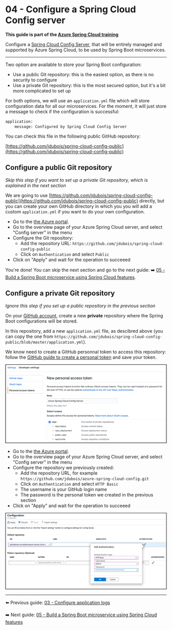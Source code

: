 # 04 - Configure a Spring Cloud Config server

__This guide is part of the [Azure Spring Cloud training](../README.md)__

Configure a [Spring Cloud Config Server](https://cloud.spring.io/spring-cloud-config), that will be entirely managed and supported by Azure Spring Cloud, to be used by Spring Boot microservices.

---

Two option are available to store your Spring Boot configuration:

- Use a public Git repository: this is the easiest option, as there is no security to configure
- Use a private Git repository: this is the most secured option, but it's a bit more complicated to set up

For both options, we will use an `application.yml` file which will store configuration data for all our microservices. For the moment, it will just store a message to check if the configuration is successful:

```
application:
    message: Configured by Spring Cloud Config Server
```

You can check this file in the following public GitHub repository:

[https://github.com/jdubois/spring-cloud-config-public](https://github.com/jdubois/spring-cloud-config-public)

## Configure a public Git repository

_Skip this step if you want to set up a private Git repository, which is explained in the next section_

We are going to use [https://github.com/jdubois/spring-cloud-config-public](https://github.com/jdubois/spring-cloud-config-public) directly, but you can create your own GitHub directory in which you you will add a custom `application.yml` if you want to do your own configuration.

- Go to the [the Azure portal](https://portal.azure.com/?WT.mc_id=azurespringcloud-github-judubois).
- Go to the overview page of your Azure Spring Cloud server, and select "Config server" in the menu
- Configure the Git repository:
  - Add the repository URL: `https://github.com/jdubois/spring-cloud-config-public`
  - Click on `Authentication` and select `Public`
- Click on "Apply" and wait for the operation to succeeed

You're done! You can skip the next section and go to the next guide: ➡️ [05 - Build a Spring Boot microservice using Spring Cloud features](../05-build-a-spring-boot-microservice-using-spring-cloud-features/README.md).

## Configure a private Git repository

_Ignore this step if you set up a public repository in the previous section_

On your [GitHub account](https://github.com), create a new **private** repository where the Spring Boot configurations will be stored.

In this repository, add a new `application.yml` file, as descibred above (you can copy the one from `https://github.com/jdubois/spring-cloud-config-public/blob/master/application.yml`).

We know need to create a GitHub personnal token to access this repository: follow the [GitHub guide to create a personal token](https://help.github.com/en/articles/creating-a-personal-access-token-for-the-command-line) and save your token.

![GitHub personnal access token](media/01-github-personal-access-token.png)

- Go to the [the Azure portal](https://portal.azure.com/?WT.mc_id=azurespringcloud-github-judubois).
- Go to the overview page of your Azure Spring Cloud server, and select "Config server" in the menu
- Configure the repository we previously created:
  - Add the repository URL, for example `https://github.com/jdubois/azure-spring-cloud-config.git`
  - Click on `Authentication` and select `HTTP Basic`
  - The username is your GitHub login name
  - The password is the personal token we created in the previous section
- Click on "Apply" and wait for the operation to succeeed

![Spring Cloud config server](media/02-config-server.png)

---

⬅️ Previous guide: [03 - Configure application logs](../03-configure-application-logs/README.md)

➡️ Next guide: [05 - Build a Spring Boot microservice using Spring Cloud features](../05-build-a-spring-boot-microservice-using-spring-cloud-features/README.md)
